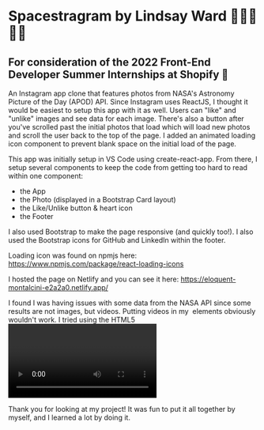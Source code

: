 # Spacestragram by Lindsay Ward 👋🏳️‍🌈🇨🇦
## For consideration of the 2022 Front-End Developer Summer Internships at Shopify 🚀

An Instagram app clone that features photos from NASA's Astronomy Picture of the Day (APOD) API. Since Instagram uses ReactJS, I thought it would be easiest to setup this app with it as well.
Users can "like" and "unlike" images and see data for each image. There's also a button after you've scrolled past the initial photos that load which will load new photos and scroll the user back to the top of the page. I added an animated loading icon component to prevent blank space on the initial load of the page.

This app was initially setup in VS Code using create-react-app. From there, I setup several components to keep the code from getting too hard to read within one component:
- the App
- the Photo (displayed in a Bootstrap Card layout)
- the Like/Unlike button & heart icon
- the Footer

I also used Bootstrap to make the page responsive (and quickly too!). I also used the Bootstrap icons for GitHub and LinkedIn within the footer.

Loading icon was found on npmjs here:
https://www.npmjs.com/package/react-loading-icons

I hosted the page on Netlify and you can see it here:
https://eloquent-montalcini-e2a2a0.netlify.app/

I found I was having issues with some data from the NASA API since some results are not images, but videos. Putting videos in my <img> elements obviously wouldn't work. I tried using the HTML5 <video> tag and some conditional statements to show the embedded YouTube or Vimeo video, but ended up with white space. I've commented out that code for now due to time constraints. I suspected it would have to do with Netlify hosting or a browser security feature for embedded photos. Otherwise, I'd take a look at using a different element to see if that would work. If you have ideas or a solution, let me know!

Thank you for looking at my project! It was fun to put it all together by myself, and I learned a lot by doing it.
